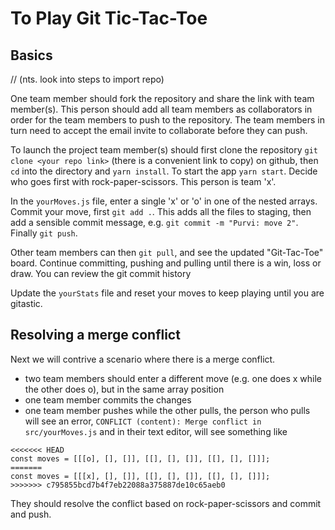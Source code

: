 # To Play Git Tic-Tac-Toe

## Basics

// (nts. look into steps to import repo)

One team member should fork the repository and share the link with team member(s). This person should add all team members as collaborators in order for the team members to push to the repository. The team members in turn need to accept the email invite to collaborate before they can push.

To launch the project team member(s) should first clone the repository `git clone <your repo link>` (there is a convenient link to copy) on github, then `cd` into the directory and `yarn install`. To start the app `yarn start`. Decide who goes first with rock-paper-scissors. This person is team 'x'.

In the `yourMoves.js` file, enter a single 'x' or 'o' in one of the nested arrays. Commit your move, first `git add .`. This adds all the files to staging, then add a sensible commit message, e.g. `git commit -m "Purvi: move 2"`. Finally `git push`.

Other team members can then `git pull`, and see the updated "Git-Tac-Toe" board. Continue committing, pushing and pulling until there is a win, loss or draw. You can review the git commit history

Update the `yourStats` file and reset your moves to keep playing until you are gitastic.

## Resolving a merge conflict

Next we will contrive a scenario where there is a merge conflict.

- two team members should enter a different move (e.g. one does x while the other does o), but in the same array position
- one team member commits the changes
- one team member pushes while the other pulls, the person who pulls will see an error, `CONFLICT (content): Merge conflict in src/yourMoves.js` and in their text editor, will see something like

```
<<<<<<< HEAD
const moves = [[[o], [], []], [[], [], []], [[], [], []]];
=======
const moves = [[[x], [], []], [[], [], []], [[], [], []]];
>>>>>>> c795855bcd7b4f7eb22088a375887de10c65aeb0
```

They should resolve the conflict based on rock-paper-scissors and commit and push.
